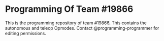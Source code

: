 # Programming Of Team #19866
This is the programming repository of team #19866. This contains the autonomous and teleop Opmodes. Contact @programming-programmer for editing permissions.
